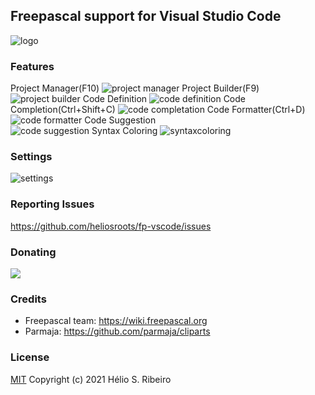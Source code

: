 ## Freepascal support for Visual Studio Code
![logo](https://raw.githubusercontent.com/heliosroots/fp-vscode/master/images/icon.png)

### Features
Project Manager(F10)
![project manager](https://raw.githubusercontent.com/heliosroots/fp-vscode/master/images/help/projectmanager.gif) 
Project Builder(F9)  
![project builder](https://raw.githubusercontent.com/heliosroots/fp-vscode/master/images/help/codesnipptes.gif) 
Code Definition 
![code definition](https://raw.githubusercontent.com/heliosroots/fp-vscode/master/images/help/codedefinition.gif) 
 Code Completion(Ctrl+Shift+C) 
![code completation](https://raw.githubusercontent.com/heliosroots/fp-vscode/master/images/help/codecompletation.gif) 
Code Formatter(Ctrl+D)
![code formatter](https://raw.githubusercontent.com/heliosroots/fp-vscode/master/images/help/codeformatter.gif) 
Code Suggestion  
![code suggestion](https://raw.githubusercontent.com/heliosroots/fp-vscode/master/images/help/codesuggestion.gif)
Syntax Coloring 
![syntaxcoloring](https://raw.githubusercontent.com/heliosroots/fp-vscode/master/images/help/syntaxcoloring.png)

### Settings
![settings](https://raw.githubusercontent.com/heliosroots/fp-vscode/master/images/help/settings.png)

### Reporting Issues
https://github.com/heliosroots/fp-vscode/issues

### Donating 
<div> 
  <a title="Paypal" href="https://www.paypal.com/donate?business=VCWLMY6L2ER7A&currency_code=USD">
     <img src="https://www.paypalobjects.com/en_US/i/btn/btn_donate_SM.gif"/>
  </a>
</div>  

### Credits 
- Freepascal team: https://wiki.freepascal.org
- Parmaja: https://github.com/parmaja/cliparts 

### License
[MIT](LICENSE.md) Copyright (c) 2021 Hélio S. Ribeiro